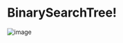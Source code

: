 # BinarySearchTree!


![image](https://user-images.githubusercontent.com/118398079/203646130-3e50e022-430e-496b-aa6a-06a31cf16e3d.png)
